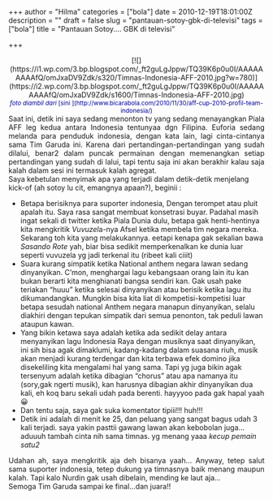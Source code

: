 +++
author = "Hilma"
categories = ["bola"]
date = 2010-12-19T18:01:00Z
description = ""
draft = false
slug = "pantauan-sotoy-gbk-di-televisi"
tags = ["bola"]
title = "Pantauan Sotoy.... GBK di televisi"

+++

<div style="text-align: center;">[![](https://i1.wp.com/3.bp.blogspot.com/_ft2guLgJppw/TQ39K6p0u0I/AAAAAAAAAfQ/omJxaDV9Zdk/s320/Timnas-Indonesia-AFF-2010.jpg?w=780)](https://i2.wp.com/3.bp.blogspot.com/_ft2guLgJppw/TQ39K6p0u0I/AAAAAAAAAfQ/omJxaDV9Zdk/s1600/Timnas-Indonesia-AFF-2010.jpg)</div><div style="text-align: center;"><span style="color: #000099; font-size: 85%;"><span style="font-style: italic;">foto diambil dari </span>[sini ](http://www.bicarabola.com/2010/11/30/aff-cup-2010-profil-team-indonesia/)</span></div><div class="fullpost"></div><div style="text-align: justify;">Saat ini, detik ini saya sedang menonton tv yang sedang menayangkan Piala AFF leg kedua antara Indonesia tentunyaa dgn Filipina. Euforia sedang melanda para penduduk indonesia, dengan kata lain, lagi cinta-cintanya sama Tim Garuda ini. Karena dari pertandingan-pertandingan yang sudah dilalui, benar2 dalam puncak permainan dengan memenangkan setiap pertandingan yang sudah di lalui, tapi tentu saja ini akan berakhir kalau saja kalah dalam sesi ini termasuk kalah agregat.</div>Saya kebetulan menyimak apa yang terjadi dalam detik-detik menjelang kick-of (ah sotoy lu cit, emangnya apaan?), beginii :

- Betapa berisiknya para suporter indonesia, Dengan terompet atau pluit apalah itu. Saya rasa sangat membuat konsetrasi buyar. Padahal masih ingat sekali di twitter ketika Piala Dunia dulu, betapa gak henti-hentinya kita mengkritik <span style="font-style: italic;">Vuvuzel</span>a-nya Afsel ketika membela tim negara mereka. Sekarang toh kita yang melakukannya. eetapi kenapa gak sekalian bawa <span style="font-style: italic;">Sasando Rote</span> yah, biar bisa sedikit memperkenalkan ke dunia luar seperti vuvuzela yg jadi terkenal itu (ribeet kali ciiit)
- Suara kurang simpatik ketika National anthem negara lawan sedang dinyanyikan. C’mon, menghargai lagu kebangsaan orang lain itu kan bukan berarti kita menghianati bangsa sendiri kan. Gak usah pake teriakan “huuu” ketika selesai dinyanyikan atau berisik ketika lagu itu dikumandangkan. Mungkin bisa kita liat di kompetisi-kompetisi luar betapa sesudah national Anthem negara manapun dinyanyikan, selalu diakhiri dengan tepukan simpatik dari semua penonton, tak peduli lawan ataupun kawan.
- Yang bikin ketawa saya adalah ketika ada sedikit delay antara menyanyikan lagu Indonesia Raya dengan musiknya saat dinyanyikan, ini sih bisa agak dimaklumi, kadang-kadang dalam suasana riuh, musik akan menjadi kurang terdengar dan kita terbawa efek domino jika disekeliling kita mengalami hal yang sama. Tapi yg juga bikin agak tersenyum adalah ketika dibagian “chorus” atau apa namanya itu (sory,gak ngerti musik), kan harusnya dibagian akhir dinyanyikan dua kali, eh koq baru sekali udah pada berenti. hayyyoo pada gak hapal yaah 😀
- Dan tentu saja, saya gak suka komentator tipiii!!! huh!!!
- Detik ini adalah di menit ke 25, dan peluang yang sangat bagus udah 3 kali terjadi. saya yakin pasttii gawang lawan akan kebobolan juga… aduuuh tambah cinta nih sama timnas. yg menang yaaa *kecup pemain satu2*

<div style="text-align: justify;">Udahan ah, saya mengkritik aja deh bisanya yaah… Anyway, tetep salut sama suporter indonesia, tetep dukung ya timnasnya baik menang maupun kalah. Tapi kalo Nurdin gak usah dibelain, mending ke laut aja…</div>Semoga Tim Garuda sampai ke final…dan juara!!

